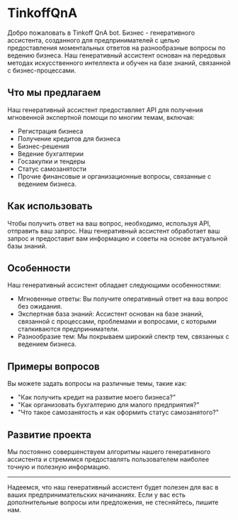 # TinkoffQnA

Добро пожаловать в Tinkoff QnA bot. Бизнес - генеративного ассистента, созданного для предпринимателей с целью предоставления моментальных ответов на разнообразные вопросы по ведению бизнеса. Наш генеративный ассистент основан на передовых методах искусственного интеллекта и обучен на базе знаний, связанной с бизнес-процессами.

## Что мы предлагаем

Наш генеративный ассистент предоставляет API для получения мгновенной экспертной помощи по многим темам, включая:

- Регистрация бизнеса
- Получение кредитов для бизнеса
- Бизнес-решения
- Ведение бухгалтерии
- Госзакупки и тендеры
- Статус самозанятости
- Прочие финансовые и организационные вопросы, связанные с ведением бизнеса.

## Как использовать

Чтобы получить ответ на ваш вопрос, необходимо, используя API, отправить ваш запрос. Наш генеративный ассистент обработает ваш запрос и предоставит вам информацию и советы на основе актуальной базы знаний.

## Особенности

Наш генеративный ассистент обладает следующими особенностями:

- Мгновенные ответы: Вы получите оперативный ответ на ваш вопрос без ожидания.
- Экспертная база знаний: Ассистент основан на базе знаний, связанной с процессами, проблемами и вопросами, с которыми сталкиваются предприниматели.
- Разнообразие тем: Мы покрываем широкий спектр тем, связанных с ведением бизнеса.

## Примеры вопросов

Вы можете задать вопросы на различные темы, такие как:

- "Как получить кредит на развитие моего бизнеса?"
- "Как организовать бухгалтерию для малого предприятия?"
- "Что такое самозанятость и как оформить статус самозанятого?"

## Развитие проекта

Мы постоянно совершенствуем алгоритмы нашего генеративного ассистента и стремимся предоставлять пользователем наиболее точную и полезную информацию.

---

Надеемся, что наш генеративный ассистент будет полезен для вас в ваших предпринимательских начинаниях. Если у вас есть дополнительные вопросы или предложения, не стесняйтесь, пишите нам.
